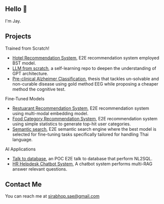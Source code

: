 ## **Hello** 👋
I'm Jay.
## **Projects**
Trained from Scratch!
* [Hotel Recommendation System](https://github.com/Sirabhop/hotel-recommendation-system), E2E recommendation system employed BST model.
* [LLM from scratch](https://github.com/Sirabhop/llm-from-scratch), a self-learning repo to deepen the understanding of GPT architecture.
* [Pre-clinical Alzheimer Classification](https://github.com/Sirabhop/Preclinical-AD-EEG-classification), thesis that tackles un-solvable and non-curable disease using gold method EEG while proposing a cheaper method the cognitive test.
  
Fine-Tuned Models
* [Restuarant Recommendation System](https://github.com/Sirabhop/poc-food-playlist-recommendation), E2E recommendation system using multi-modal embedding model.
* [Food Category Recommendation System](https://github.com/Sirabhop/food-category-recommendation), E2E recommendation system using simple statistics to generate top-hit user categories.
* [Semantic search](https://github.com/Sirabhop/mart-semantic-search), E2E semantic search engine where the best model is selected for fine-tuning tasks specifically tailored for handling Thai language.

AI Applications
* [Talk to database](https://github.com/Sirabhop/rbh-data-query), an POC E2E talk to database that perform NL2SQL.
* [HR Helpdesk Chatbot System](https://github.com/Sirabhop/poc-hr-helpdesk-chatbot), A chatbot system performs multi-RAG answer relevant questions.
## **Contact Me**
You can reach me at sirabhop.sae@gmail.com
